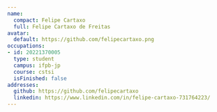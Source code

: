 ```yaml
---
name:
  compact: Felipe Cartaxo
  full: Felipe Cartaxo de Freitas
avatar:
  default: https://github.com/felipecartaxo.png
occupations:
- id: 20221370005
  type: student
  campus: ifpb-jp
  course: cstsi
  isFinished: false
addresses:
  github: https://github.com/felipecartaxo
  linkedin: https://www.linkedin.com/in/felipe-cartaxo-731764223/
---
```

